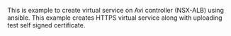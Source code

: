This is example to create virtual service on Avi controller (NSX-ALB) using ansible. This example creates HTTPS virtual service along with uploading test self signed certificate.
